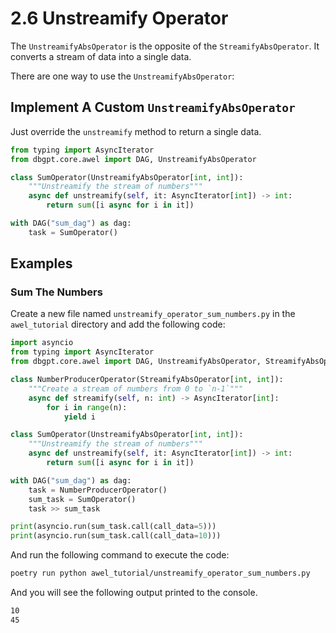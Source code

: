 # 2.6 Unstreamify Operator

The `UnstreamifyAbsOperator` is the opposite of the `StreamifyAbsOperator`. It converts 
a stream of data into a single data.

There are one way to use the `UnstreamifyAbsOperator`:

## Implement A Custom `UnstreamifyAbsOperator`

Just override the `unstreamify` method to return a single data.

```python
from typing import AsyncIterator
from dbgpt.core.awel import DAG, UnstreamifyAbsOperator

class SumOperator(UnstreamifyAbsOperator[int, int]):
    """Unstreamify the stream of numbers"""
    async def unstreamify(self, it: AsyncIterator[int]) -> int:
        return sum([i async for i in it])

with DAG("sum_dag") as dag:
    task = SumOperator()
```

## Examples

### Sum The Numbers

Create a new file named `unstreamify_operator_sum_numbers.py` in the `awel_tutorial` directory and add the following code:

```python
import asyncio
from typing import AsyncIterator
from dbgpt.core.awel import DAG, UnstreamifyAbsOperator, StreamifyAbsOperator

class NumberProducerOperator(StreamifyAbsOperator[int, int]):
    """Create a stream of numbers from 0 to `n-1`"""
    async def streamify(self, n: int) -> AsyncIterator[int]:
        for i in range(n):
            yield i

class SumOperator(UnstreamifyAbsOperator[int, int]):
    """Unstreamify the stream of numbers"""
    async def unstreamify(self, it: AsyncIterator[int]) -> int:
        return sum([i async for i in it])

with DAG("sum_dag") as dag:
    task = NumberProducerOperator()
    sum_task = SumOperator()
    task >> sum_task

print(asyncio.run(sum_task.call(call_data=5)))
print(asyncio.run(sum_task.call(call_data=10)))
```

And run the following command to execute the code:

```bash
poetry run python awel_tutorial/unstreamify_operator_sum_numbers.py
```

And you will see the following output printed to the console.

```bash
10
45
```